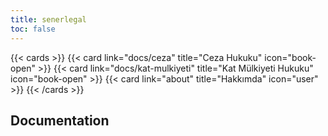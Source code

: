 ```yaml
---
title: senerlegal
toc: false
---
```


{{< cards >}}
{{< card link="docs/ceza" title="Ceza Hukuku" icon="book-open" >}}
{{< card link="docs/kat-mulkiyeti" title="Kat Mülkiyeti Hukuku" icon="book-open" >}}
{{< card link="about" title="Hakkımda" icon="user" >}}
{{< /cards >}}

## Documentation
